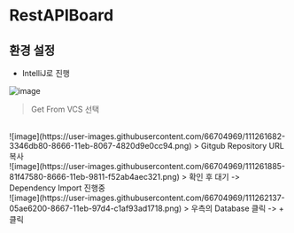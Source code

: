# RestAPIBoard
## 환경 설정

- IntelliJ로 진행

![image](https://user-images.githubusercontent.com/66704969/111261431-d3503500-8665-11eb-81e8-c1064754c479.png)
> Get From VCS 선택
<br>
![image](https://user-images.githubusercontent.com/66704969/111261682-3346db80-8666-11eb-8067-4820d9e0cc94.png)
> Gitgub Repository URL 복사
<br> 
![image](https://user-images.githubusercontent.com/66704969/111261885-81f47580-8666-11eb-9811-f52ab4aec321.png)
> 확인 후 대기 -> Dependency Import 진행중
<br>
![image](https://user-images.githubusercontent.com/66704969/111262137-05ae6200-8667-11eb-97d4-c1af93ad1718.png)
> 우측의 Database 클릭 -> + 클릭
<br>
